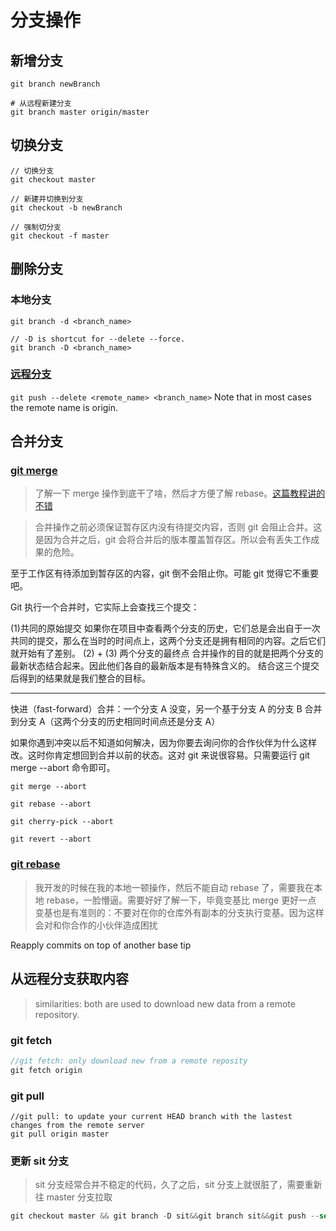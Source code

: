 # 分支操作

## 新增分支

```shell
git branch newBranch

# 从远程新建分支
git branch master origin/master
```

## 切换分支

```
// 切换分支
git checkout master

// 新建并切换到分支
git checkout -b newBranch

// 强制切分支
git checkout -f master
```

###

## 删除分支

### 本地分支

```git
git branch -d <branch_name>

// -D is shortcut for --delete --force.
git branch -D <branch_name>
```

### [远程分支](https://stackoverflow.com/questions/2003505/how-do-i-delete-a-git-branch-both-locally-and-remotely)

`git push --delete <remote_name> <branch_name>` Note that in most cases the remote name is origin.

## 合并分支

### [git merge](https://git-scm.com/docs/git-merge)

> 了解一下 merge 操作到底干了啥，然后才方便了解 rebase。[这篇教程讲的不错](https://www.git-tower.com/learn/git/ebook/cn/command-line/advanced-topics/rebase)

> 合并操作之前必须保证暂存区内没有待提交内容，否则 git 会阻止合并。这是因为合并之后，git 会将合并后的版本覆盖暂存区。所以会有丢失工作成果的危险。

至于工作区有待添加到暂存区的内容，git 倒不会阻止你。可能 git 觉得它不重要吧。

Git 执行一个合并时，它实际上会查找三个提交：

(1)共同的原始提交
如果你在项目中查看两个分支的历史，它们总是会出自于一次共同的提交，那么在当时的时间点上，这两个分支还是拥有相同的内容。之后它们就开始有了差别。
(2) + (3) 两个分支的最终点
合并操作的目的就是把两个分支的最新状态结合起来。因此他们各自的最新版本是有特殊含义的。
结合这三个提交后得到的结果就是我们整合的目标。

---

快进（fast-forward）合并：一个分支 A 没变，另一个基于分支 A 的分支 B 合并到分支 A（这两个分支的历史相同时间点还是分支 A）

如果你遇到冲突以后不知道如何解决，因为你要去询问你的合作伙伴为什么这样改。这时你肯定想回到合并以前的状态。这对 git 来说很容易。只需要运行 git merge --abort 命令即可。

`git merge --abort`

`git rebase --abort`

`git cherry-pick --abort`

`git revert --abort`

### [git rebase](https://git-scm.com/docs/git-rebase)

> 我开发的时候在我的本地一顿操作，然后不能自动 rebase 了，需要我在本地 rebase，一脸懵逼。需要好好了解一下，毕竟变基比 merge 更好一点
> 变基也是有准则的：不要对在你的仓库外有副本的分支执行变基。因为这样会对和你合作的小伙伴造成困扰

Reapply commits on top of another base tip

## 从远程分支获取内容

> similarities: both are used to download new data from a remote repository.

### git fetch

```js
//git fetch: only download new from a remote reposity
git fetch origin
```

### git pull

```
//git pull: to update your current HEAD branch with the lastest changes from the remote server
git pull origin master

```

### 更新 sit 分支

> sit 分支经常合并不稳定的代码，久了之后，sit 分支上就很脏了，需要重新往 master 分支拉取

```js
git checkout master && git branch -D sit&&git branch sit&&git push --set-upstream origin sit -f
```
